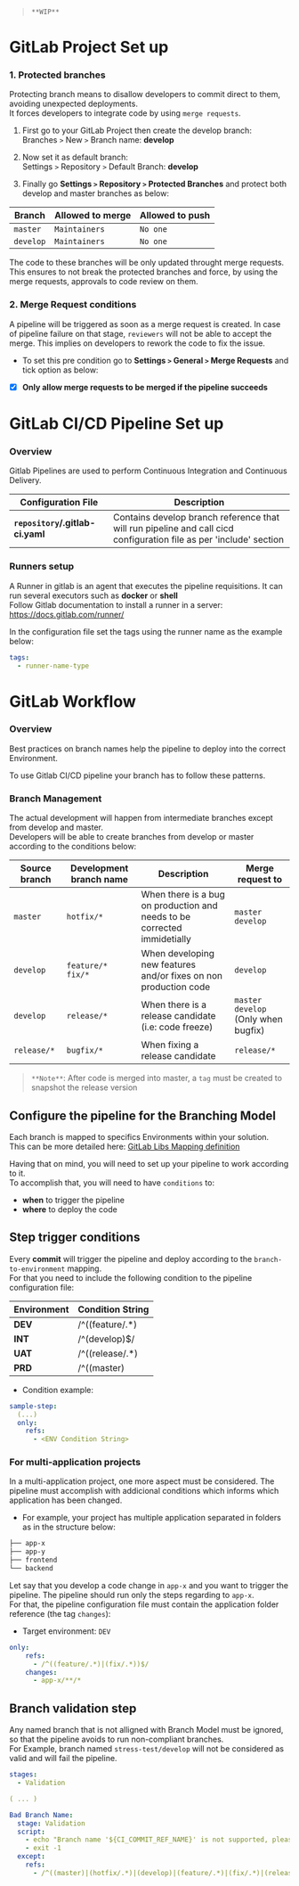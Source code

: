 > `**WIP**`

# GitLab Project Set up

### 1. Protected branches

Protecting branch means to disallow developers to commit direct to them, avoiding unexpected deployments.  
It forces developers to integrate code by using `merge requests`.

1. First go to your GitLab Project then create the develop branch:  
Branches `>` New `>` Branch name: **develop**  
2. Now set it as default branch:  
Settings `>` Repository `>` Default Branch: **develop**

3. Finally go **Settings `>` Repository `>` Protected Branches** and protect both develop and master branches as below:

|Branch|Allowed to merge|Allowed to push|
|-|-|-|
|`master`|`Maintainers`|`No one`|
|`develop`|`Maintainers`|`No one`|

The code to these branches will be only updated throught merge requests.  
This ensures to not break the protected branches and force, by using the merge requests, approvals to code review on them.

### 2. Merge Request conditions

A pipeline will be triggered as soon as a merge request is created. In case of pipeline failure on that stage, `reviewers` will not be able to accept the merge. This implies on developers to rework the code to fix the issue.

* To set this pre condition go to **Settings `>` General `>` Merge Requests** and tick option as below:
- [x] **Only allow merge requests to be merged if the pipeline succeeds**

# GitLab CI/CD Pipeline Set up

### Overview

Gitlab Pipelines are used to perform Continuous Integration and Continuous Delivery.

|**Configuration File**|**Description**|
|-|-|
**`repository`/.gitlab-ci.yaml**|Contains develop branch reference that will run pipeline and call cicd configuration file as per 'include' section|

### Runners setup 
A Runner in gitlab is an agent that executes the pipeline requisitions. It can run several executors such as **docker** or **shell**  
Follow Gitlab documentation to install a runner in a server: https://docs.gitlab.com/runner/

In the configuration file set the tags using the runner name as the example below:

``` yml
tags:
  - runner-name-type
```

# GitLab Workflow

### Overview
Best practices on branch names help the pipeline to deploy into the correct Environment.

To use Gitlab CI/CD pipeline your branch has to follow these patterns.

### Branch Management

The actual development will happen from intermediate branches except from develop and master.  
Developers will be able to create branches from develop or master according to the conditions below:

|Source branch|Development branch name|Description|Merge request to|
|-|-|-|-|
|`master`|`hotfix/*`|When there is a bug on production and needs to be corrected immidetially|`master`<br>`develop`|
|`develop`|`feature/*`<br>`fix/*`|When developing new features and/or fixes on non production code|`develop`|
|`develop`|`release/*`|When there is a release candidate (i.e: code freeze)|`master`<br>`develop` (Only when bugfix)|
|`release/*`|`bugfix/*`|When fixing a release candidate|`release/*`|

> `**Note**`: After code is merged into master, a `tag` must be created to snapshot the release version

## Configure the pipeline for the Branching Model

Each branch is mapped to specifics Environments within your solution.  
This can be more detailed here: [GitLab Libs Mapping definition](../README.md#git-environment-variables-mapping-definition)

Having that on mind, you will need to set up your pipeline to work according to it.  
To accomplish that, you will need to have `conditions` to:  
* **when** to trigger the pipeline
* **where** to deploy the code

## Step trigger conditions

Every **commit** will trigger the pipeline and deploy according to the `branch-to-environment` mapping.  
For that you need to include the following condition to the pipeline configuration file:

|Environment|Condition String|
|-|-|
|**DEV**| /^((feature/.*)|(fix/.*))$/```|
|**INT**| /^(develop)$/ |
|**UAT**| /^((release/.*)|(bugfix/.*))$/ |
|**PRD**| /^((master)|(hotfix/.*))$/ |

* Condition example:
```yaml
sample-step:
  (...)
  only:
    refs: 
      - <ENV Condition String>
```

### For multi-application projects

In a multi-application project, one more aspect must be considered. The pipeline must accomplish with addicional conditions which informs which application has been changed.  
* For example, your project has multiple application separated in folders as in the structure below:
``` sh
├── app-x
├── app-y
├── frontend
└── backend
```

Let say that you develop a code change in `app-x` and you want to trigger the pipeline. The pipeline should run only the steps regarding to `app-x`.  
For that, the pipeline configuration file must contain the application folder reference (the tag `changes`):
* Target environment: `DEV`
```yaml
only:
    refs: 
      - /^((feature/.*)|(fix/.*))$/
    changes: 
      - app-x/**/*
```

## Branch validation step

Any named branch that is not alligned with Branch Model must be ignored, so that the pipeline avoids to run non-compliant branches.  
For Example, branch named `stress-test/develop` will not be considered as valid and will fail the pipeline.

```yaml
stages:
  - Validation

( ... )

Bad Branch Name:
  stage: Validation
  script:
    - echo "Branch name '${CI_COMMIT_REF_NAME}' is not supported, please contact support and rename you branch!"
    - exit -1
  except:
    refs:
      - /^((master)|(hotfix/.*)|(develop)|(feature/.*)|(fix/.*)|(release/.*)|(bugfix/.*))$/
```